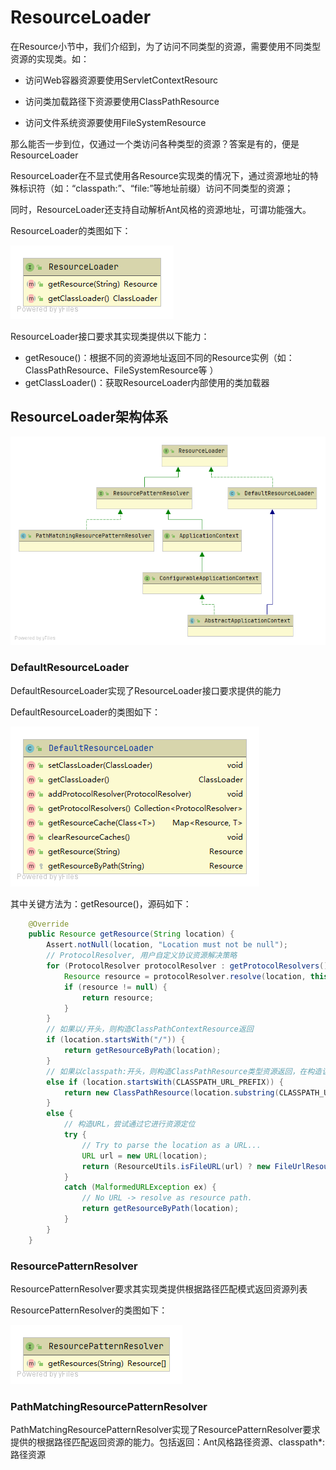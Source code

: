 # ResourceLoader

在Resource小节中，我们介绍到，为了访问不同类型的资源，需要使用不同类型资源的实现类。如：

- 访问Web容器资源要使用ServletContextResourc

- 访问类加载路径下资源要使用ClassPathResource

- 访问文件系统资源要使用FileSystemResource

那么能否一步到位，仅通过一个类访问各种类型的资源？答案是有的，便是ResourceLoader

ResourceLoader在不显式使用各Resource实现类的情况下，通过资源地址的特殊标识符（如：“classpath:”、“file:”等地址前缀）访问不同类型的资源；

同时，ResourceLoader还支持自动解析Ant风格的资源地址，可谓功能强大。



ResourceLoader的类图如下：

![ResourceLoader](media/1.6.ResourceLoader/ResourceLoader.png)

ResourceLoader接口要求其实现类提供以下能力：

- getResouce()：根据不同的资源地址返回不同的Resource实例（如：ClassPathResource、FileSystemResource等	）
- getClassLoader()：获取ResourceLoader内部使用的类加载器

## ResourceLoader架构体系

![ResourceLoader](media/1.6.ResourceLoader/ResourceLoader-1667464013770.png)

### DefaultResourceLoader

DefaultResourceLoader实现了ResourceLoader接口要求提供的能力

DefaultResourceLoader的类图如下：

![DefaultResourceLoader](media/1.6.ResourceLoader/DefaultResourceLoader.png)

其中关键方法为：getResource()，源码如下：

```java
	@Override
	public Resource getResource(String location) {
		Assert.notNull(location, "Location must not be null");
		// ProtocolResolver, 用户自定义协议资源解决策略
		for (ProtocolResolver protocolResolver : getProtocolResolvers()) {
			Resource resource = protocolResolver.resolve(location, this);
			if (resource != null) {
				return resource;
			}
		}
		// 如果以/开头，则构造ClassPathContextResource返回
		if (location.startsWith("/")) {
			return getResourceByPath(location);
		}
		// 如果以classpath:开头，则构造ClassPathResource类型资源返回，在构造该资源时，通过getClassLoader()获取当前的ClassLoader
		else if (location.startsWith(CLASSPATH_URL_PREFIX)) {
			return new ClassPathResource(location.substring(CLASSPATH_URL_PREFIX.length()), getClassLoader());
		}
		else {
			// 构造URL，尝试通过它进行资源定位
			try {
				// Try to parse the location as a URL...
				URL url = new URL(location);
				return (ResourceUtils.isFileURL(url) ? new FileUrlResource(url) : new UrlResource(url));
			}
			catch (MalformedURLException ex) {
				// No URL -> resolve as resource path.
				return getResourceByPath(location);
			}
		}
	}
```

### ResourcePatternResolver

ResourcePatternResolver要求其实现类提供根据路径匹配模式返回资源列表

ResourcePatternResolver的类图如下：

![ResourcePatternResolver](media/1.6.ResourceLoader/ResourcePatternResolver.png)

### PathMatchingResourcePatternResolver

PathMatchingResourcePatternResolver实现了ResourcePatternResolver要求提供的根据路径匹配返回资源的能力。包括返回：Ant风格路径资源、classpath*:路径资源